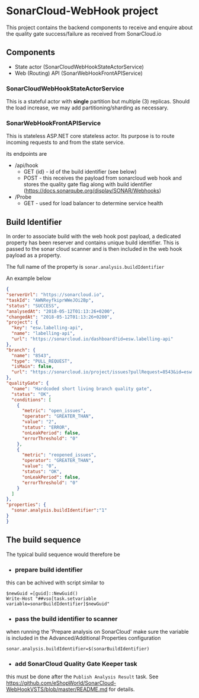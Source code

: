 
# SonarCloud-WebHook project

This project contains the backend components to receive and enquire about the quality gate success/failure as received from SonarCloud.io

## Components
- State actor (SonarCloudWebHookStateActorService)
- Web (Routing) API (SonarWebHookFrontAPIService)

### SonarCloudWebHookStateActorService

This is a stateful actor with **single** partition but multiple (3) replicas. Should the load increase, we may add partitioning/sharding as necessary.

### SonarWebHookFrontAPIService

This is stateless ASP.NET core stateless actor. Its purpose is to route incoming requests to and from the state service.

its endpoints are
 - /api/hook
    - GET {id} - id of the build identifier (see below)
    - POST - this receives the payload from sonarcloud web hook and stores the quality gate flag along with build identifier (https://docs.sonarqube.org/display/SONAR/Webhooks)
 - /Probe
    - GET - used for load balancer to determine service health
  
  ## Build Identifier
  
  In order to associate build with the web hook post payload, a dedicated property has been reserver and contains unique build identifier. This is passed to the sonar cloud scanner and is then included in the web hook payload as a property.
  
  The full name of the property is `sonar.analysis.buildIdentifier`
 
 An example below
  ```json
  {
  "serverUrl": "https://sonarcloud.io",
  "taskId": "AWNReyfkiprWWeJOi2Bp",
  "status": "SUCCESS",
  "analysedAt": "2018-05-12T01:13:26+0200",
  "changedAt": "2018-05-12T01:13:26+0200",
  "project": {
    "key": "esw.labelling-api",
    "name": "labelling-api",
    "url": "https://sonarcloud.io/dashboard?id=esw.labelling-api"
  },
  "branch": {
    "name": "8543",
    "type": "PULL_REQUEST",
    "isMain": false,
    "url": "https://sonarcloud.io/project/issues?pullRequest=8543&id=esw.labelling-api&resolved=false"
  },
  "qualityGate": {
    "name": "Hardcoded short living branch quality gate",
    "status": "OK",
    "conditions": [
      {
        "metric": "open_issues",
        "operator": "GREATER_THAN",
        "value": "2",
        "status": "ERROR",
        "onLeakPeriod": false,
        "errorThreshold": "0"
      },
      {
        "metric": "reopened_issues",
        "operator": "GREATER_THAN",
        "value": "0",
        "status": "OK",
        "onLeakPeriod": false,
        "errorThreshold": "0"
      }
    ]
  },
  "properties": {
    "sonar.analysis.buildIdentifier":"1"
  }
}
```

## The build sequence

The typical build sequence would therefore be

- ### prepare build identifier
this can be achived with script similar to 

```
$newGuid =[guid]::NewGuid()
Write-Host "##vso[task.setvariable variable=sonarBuildIdentifier]$newGuid"
```
- ### pass the build identifier to scanner
when running the 'Prepare analysis on SonarCloud' make sure the variable is included in the Advanced/Additional Properties configuration
```
sonar.analysis.buildIdentifier=$(sonarBuildIdentifier)
```

- ### add SonarCloud Quality Gate Keeper task

this must be done after the `Publish Analysis Result` task. See https://github.com/eShopWorld/SonarCloud-WebHookVSTS/blob/master/README.md for details.
